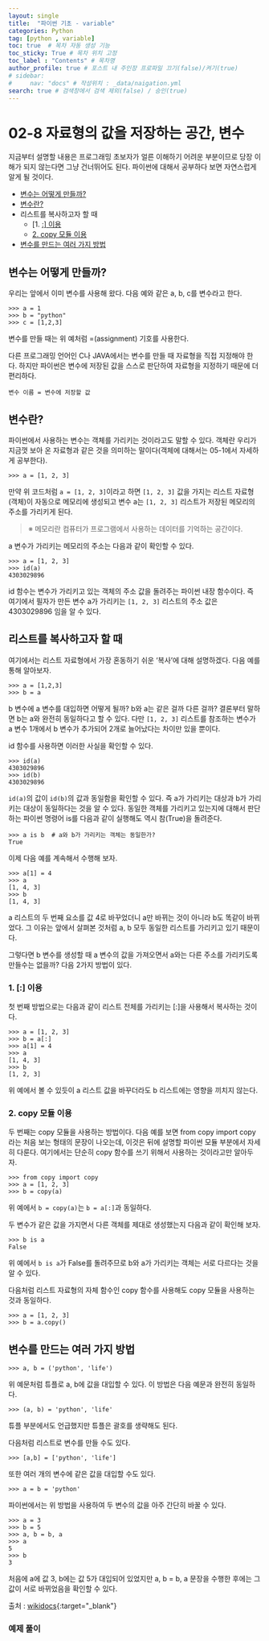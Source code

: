 ```yaml
---
layout: single
title:  "파이썬 기초 - variable"
categories: Python
tag: [python , variable]
toc: true  # 목차 자동 생성 기능
toc_sticky: True # 목차 위치 고정 
toc_label : "Contents" # 목차명
author_profile: true # 포스트 내 주인장 프로파일 끄기(false)/켜기(true)
# sidebar:
#     nav: "docs" # 작성위치 : _data/naigation.yml
search: true # 검색창에서 검색 제외(false) / 승인(true)
---
```


# 02-8 자료형의 값을 저장하는 공간, 변수

지금부터 설명할 내용은 프로그래밍 초보자가 얼른 이해하기 어려운 부분이므로 당장 이해가 되지 않는다면 그냥 건너뛰어도 된다. 파이썬에 대해서 공부하다 보면 자연스럽게 알게 될 것이다.

- [변수는 어떻게 만들까?](https://wikidocs.net/18#_1)
- [변수란?](https://wikidocs.net/18#_2)
- 리스트를 복사하고자 할 때
  - [1. [:\] 이용](https://wikidocs.net/18#1)
  - [2. copy 모듈 이용](https://wikidocs.net/18#2-copy)
- [변수를 만드는 여러 가지 방법](https://wikidocs.net/18#_4)

## 변수는 어떻게 만들까?

우리는 앞에서 이미 변수를 사용해 왔다. 다음 예와 같은 a, b, c를 변수라고 한다.

```
>>> a = 1
>>> b = "python"
>>> c = [1,2,3]
```

변수를 만들 때는 위 예처럼 =(assignment) 기호를 사용한다.

다른 프로그래밍 언어인 C나 JAVA에서는 변수를 만들 때 자료형을 직접 지정해야 한다. 하지만 파이썬은 변수에 저장된 값을 스스로 판단하여 자료형을 지정하기 때문에 더 편리하다.

```
변수 이름 = 변수에 저장할 값
```

## 변수란?

파이썬에서 사용하는 변수는 객체를 가리키는 것이라고도 말할 수 있다. 객체란 우리가 지금껏 보아 온 자료형과 같은 것을 의미하는 말이다(객체에 대해서는 05-1에서 자세하게 공부한다).

```
>>> a = [1, 2, 3]
```

만약 위 코드처럼 `a = [1, 2, 3]`이라고 하면 `[1, 2, 3]` 값을 가지는 리스트 자료형(객체)이 자동으로 메모리에 생성되고 변수 a는 `[1, 2, 3]` 리스트가 저장된 메모리의 주소를 가리키게 된다.

> ※ 메모리란 컴퓨터가 프로그램에서 사용하는 데이터를 기억하는 공간이다.

a 변수가 가리키는 메모리의 주소는 다음과 같이 확인할 수 있다.

```
>>> a = [1, 2, 3]
>>> id(a)
4303029896
```

id 함수는 변수가 가리키고 있는 객체의 주소 값을 돌려주는 파이썬 내장 함수이다. 즉 여기에서 필자가 만든 변수 a가 가리키는 `[1, 2, 3]` 리스트의 주소 값은 4303029896 임을 알 수 있다.

## 리스트를 복사하고자 할 때

여기에서는 리스트 자료형에서 가장 혼동하기 쉬운 ‘복사’에 대해 설명하겠다. 다음 예를 통해 알아보자.

```
>>> a = [1,2,3]
>>> b = a
```

b 변수에 a 변수를 대입하면 어떻게 될까? b와 a는 같은 걸까 다른 걸까? 결론부터 말하면 b는 a와 완전히 동일하다고 할 수 있다. 다만 `[1, 2, 3]` 리스트를 참조하는 변수가 a 변수 1개에서 b 변수가 추가되어 2개로 늘어났다는 차이만 있을 뿐이다.

id 함수를 사용하면 이러한 사실을 확인할 수 있다.

```
>>> id(a)
4303029896
>>> id(b)
4303029896
```

`id(a)`의 값이 `id(b)`의 값과 동일함을 확인할 수 있다. 즉 a가 가리키는 대상과 b가 가리키는 대상이 동일하다는 것을 알 수 있다. 동일한 객체를 가리키고 있는지에 대해서 판단하는 파이썬 명령어 is를 다음과 같이 실행해도 역시 참(True)을 돌려준다.

```
>>> a is b  # a와 b가 가리키는 객체는 동일한가?
True
```

이제 다음 예를 계속해서 수행해 보자.

```
>>> a[1] = 4
>>> a
[1, 4, 3]
>>> b
[1, 4, 3]
```

a 리스트의 두 번째 요소를 값 4로 바꾸었더니 a만 바뀌는 것이 아니라 b도 똑같이 바뀌었다. 그 이유는 앞에서 살펴본 것처럼 a, b 모두 동일한 리스트를 가리키고 있기 때문이다.

그렇다면 b 변수를 생성할 때 a 변수의 값을 가져오면서 a와는 다른 주소를 가리키도록 만들수는 없을까? 다음 2가지 방법이 있다.

### 1. [:] 이용

첫 번째 방법으로는 다음과 같이 리스트 전체를 가리키는 [:]을 사용해서 복사하는 것이다.

```
>>> a = [1, 2, 3]
>>> b = a[:]
>>> a[1] = 4
>>> a
[1, 4, 3]
>>> b
[1, 2, 3]
```

위 예에서 볼 수 있듯이 a 리스트 값을 바꾸더라도 b 리스트에는 영향을 끼치지 않는다.

### 2. copy 모듈 이용

두 번째는 copy 모듈을 사용하는 방법이다. 다음 예를 보면 from copy import copy라는 처음 보는 형태의 문장이 나오는데, 이것은 뒤에 설명할 파이썬 모듈 부분에서 자세히 다룬다. 여기에서는 단순히 copy 함수를 쓰기 위해서 사용하는 것이라고만 알아두자.

```
>>> from copy import copy
>>> a = [1, 2, 3]
>>> b = copy(a)
```

위 예에서 `b = copy(a)`는 `b = a[:]`과 동일하다.

두 변수가 같은 값을 가지면서 다른 객체를 제대로 생성했는지 다음과 같이 확인해 보자.

```
>>> b is a
False
```

위 예에서 `b is a`가 False를 돌려주므로 b와 a가 가리키는 객체는 서로 다르다는 것을 알 수 있다.





다음처럼 리스트 자료형의 자체 함수인 copy 함수를 사용해도 copy 모듈을 사용하는 것과 동일하다.

```
>>> a = [1, 2, 3]
>>> b = a.copy()
```





## 변수를 만드는 여러 가지 방법

```
>>> a, b = ('python', 'life')
```

위 예문처럼 튜플로 a, b에 값을 대입할 수 있다. 이 방법은 다음 예문과 완전히 동일하다.

```
>>> (a, b) = 'python', 'life'
```

튜플 부분에서도 언급했지만 튜플은 괄호를 생략해도 된다.

다음처럼 리스트로 변수를 만들 수도 있다.

```
>>> [a,b] = ['python', 'life']
```

또한 여러 개의 변수에 같은 값을 대입할 수도 있다.

```
>>> a = b = 'python'
```

파이썬에서는 위 방법을 사용하여 두 변수의 값을 아주 간단히 바꿀 수 있다.

```
>>> a = 3
>>> b = 5
>>> a, b = b, a
>>> a
5
>>> b
3
```

처음에 a에 값 3, b에는 값 5가 대입되어 있었지만 a, b = b, a 문장을 수행한 후에는 그 값이 서로 바뀌었음을 확인할 수 있다.

출처 : [wikidocs](https://wikidocs.net/){:target="_blank"}

### 예제 풀이